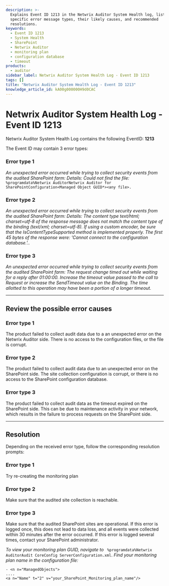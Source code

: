 ```yaml
---
description: >-
  Explains Event ID 1213 in the Netwrix Auditor System Health log, lists three
  specific error message types, their likely causes, and recommended
  resolutions.
keywords:
  - Event ID 1213
  - System Health
  - SharePoint
  - Netwrix Auditor
  - monitoring plan
  - configuration database
  - timeout
products:
  - auditor
sidebar_label: Netwrix Auditor System Health Log - Event ID 1213
tags: []
title: "Netwrix Auditor System Health Log - Event ID 1213"
knowledge_article_id: kA00g000000H9d0CAC
---
```


# Netwrix Auditor System Health Log - Event ID 1213

Netwrix Auditor System Health Log contains the following EventID: **1213**

The Event ID may contain 3 error types:

### Error type 1
*An unexpected error occurred while trying to collect security events from the audited SharePoint farm: Details: Could not find the file:* ` %programdata%Netwrix AuditorNetwrix Auditor for SharePointConfiguration<Managed Object GUID*><any file>.`

### Error type 2
*An unexpected error occurred while trying to collect security events from the audited SharePoint farm: Details: The content type text/html; charset=utf-8 of the response message does not match the content type of the binding (text/xml; charset=utf-8). If using a custom encoder, be sure that the IsContentTypeSupported method is implemented properly. The first 45 bytes of the response were: 'Cannot connect to the configuration database.'..*

### Error type 3
*An unexpected error occurred while trying to collect security events from the audited SharePoint farm: The request change timed out while waiting for a reply after 01:00:00. Increase the timeout value passed to the call to Request or increase the SendTimeout value on the Binding. The time allotted to this operation may have been a portion of a longer timeout.*

---

## Review the possible error causes

### Error type 1
The product failed to collect audit data due to a an unexpected error on the Netwrix Auditor side. There is no access to the configuration files, or the file is corrupt.

### Error type 2
The product failed to collect audit data due to an unexpected error on the SharePoint side. The site collection configuration is corrupt, or there is no access to the SharePoint configuration database.

### Error type 3
The product failed to collect audit data as the timeout expired on the SharePoint side. This can be due to maintenance activity in your network, which results in the failure to process requests on the SharePoint side.

---

## Resolution

Depending on the received error type, follow the corresponding resolution prompts:

### Error type 1
Try re-creating the monitoring plan

### Error type 2
Make sure that the audited site collection is reachable.

### Error type 3
Make sure that the audited SharePoint sites are operational. If this error is logged once, this does not lead to data loss, and all events were collected within 30 minutes after the error occurred. If this error is logged several times, contact your SharePoint administrator.

*To view your monitoring plan GUID, navigate to* ` %programdata%Netwrix AuditorAudit CoreConfig ServerConfiguration.xml`. *Find your monitoring plan name in the configuration file:*

```
- <n n="ManagedObjects">
....
<a n="Name" t="2" v="your_SharePoint_Monitoring_plan_name"/>
```
